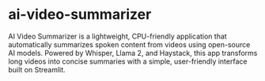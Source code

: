 # ai-video-summarizer
AI Video Summarizer is a lightweight, CPU-friendly application that automatically summarizes spoken content from videos using open-source AI models. Powered by Whisper, Llama 2, and Haystack, this app transforms long videos into concise summaries with a simple, user-friendly interface built on Streamlit.
